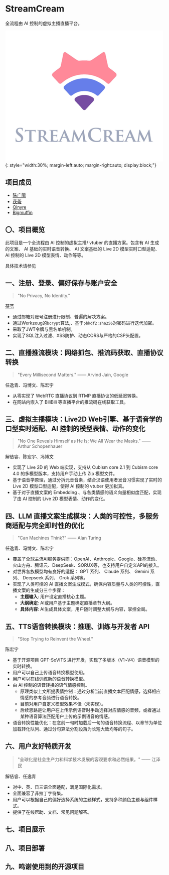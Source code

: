 # StreamCream

全流程由 AI 控制的虚拟主播直播平台。

![项目徽标](assets/项目徽标.jpg){: style="width:30%; margin-left:auto; margin-right:auto; display:block;"}

## 项目成员

- [陈广隰](https://github.com/Enchograph)
- [茯苓](https://github.com/wofiporia)
- [Qinyre](https://github.com/qinyre)
- [Bigmuffin](https://github.com/Bigmuffin2005)

## 〇、项目概览

此项目是一个全流程由 AI 控制的虚拟主播/ vtuber 的直播方案。包含有 AI 生成的文案、 AI 基础的实时语音转换、 AI 文案基础的 Live 2D 模型实时口型适配、 AI 控制的 Live 2D 模型表情、动作等等。

具体技术请参见

## 一、注册、登录、偏好保存与账户安全

> "No Privacy, No Identity."

[茯苓](https://github.com/wofiporia)

- 通过邮箱对账号注册进行限制、普遍的解决方案。
- 通过Werkzeug的`bcrypt`算法,、基于`pbkdf2:sha256`对密码进行迭代加密。
- 采取了JWT令牌与黑名单机制。
- 实现了SQL注入过滤、XSS防护、动态CORS与严格的CSP头配置。

## 二、直播推流模块：网络抓包、推流码获取、直播协议转换

> "Every Millisecond Matters."
> —— Arvind Jain, Google

任逸青、冯博文、陈宏宇

- 从零实现了 WebRTC 直播协议到 RTMP 直播协议的低延迟转换。
- 在网站内嵌入了 BiliBili 等直播平台的推流码在线获取工具。

## 三、虚拟主播模块：Live2D Web引擎、基于语音学的口型实时适配、AI 控制的模型表情、动作的变化

> "No One Reveals Himself as He Is; We All Wear the Masks."
> —— Arthur Schopenhauer

解佶睿、陈宏宇、冯博文

- 实现了 Live 2D 的 Web 端实现，支持从 Cubism core 2.1 到 Cubism core 4.0 的多模型版本，支持用户手动上传 Zip 模型文件。
- 基于语音学原理，通过分拆元音音素，结合汉语使用者发音习惯实现了实时的 Live 2D 模型口型适配，使得 AI 控制的 vtuber 更加拟真。
- 基于对于直播文案的 Embedding 、与各类情感的语义向量相似度匹配，实现了由 AI 控制的 Live 2D 模型表情、动作的变化。

## 四、LLM 直播文案生成模块：人类的可控性，多服务商适配与完全即时性的优化

> "Can Machines Think?"
> —— Alan Turing

任逸青、冯博文、陈宏宇

- 覆盖了全球主流AI服务提供商：OpenAI、Anthropic、Google、硅基流动、火山方舟、腾讯云、DeepSeek、SORUX等，也支持用户自定义API的接入。
- 对世界各族模型均有良好的适配： GPT 系列、 Claude 系列、 Gemini 系列、 Deepseek 系列、 Grok 系列等。
- 实现了人类可控的 AI 直播文案生成模式，确保内容质量与人类的可控性，直播文案的生成分三个步骤：
  - **主题输入**: 用户设定直播核心主题。
  - **大纲确定**: AI或用户基于主题确定直播章节大纲。
  - **具体内容**: AI生成具体文案，用户随时调整大纲与内容，掌控全局。

## 五、TTS语音转换模块：推理、训练与开发者 API

> "Stop Trying to Reinvent the Wheel."

陈宏宇

- 基于开源项目 GPT-SoVITS 进行开发，实现了多版本（V1\~V4）语音模型的实时转换。
- 用户可以自己上传语音转换模型使用。
- 用户可以在线训练新的语音转换模型。
- 由 AI 控制的语音转换的语气情感控制。
  - 原理类似上文所提表情控制：通过分析当前直播文本匹配情感，选择相应情感的参考音频进行语音转换。
  - 目前对用户自定义模型效果不佳（未实现）。
  - 后续思路是让用户在上传示例语音时手动选择对应情感的音频，或者通过某种语音算法匹配用户上传的示例语音的情感。
- 语音转换性能优化：在念前一句时加载后一句的语音转换流程、以章节为单位加载转化队列、通过分句算法分割段落为长短大致均等的句子。

## 六、用户友好特质开发

> "全球化是社会生产力和科学技术发展的客观要求和必然结果。"
> —— 江泽民

解佶睿、任逸青

- 对中、英、日三语全面适配，满足国际化需求。
- 全面兼容了非拉丁字符集。
- 用户可以根据自己的偏好选择系统的主题样式，支持多种颜色主题与组件样式。
- 提供了在线帮助、文档、常见问题解答。

## 七、项目展示

## 八、项目部署

## 九、鸣谢使用到的开源项目
